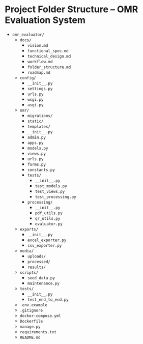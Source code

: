 # Project Folder Structure – OMR Evaluation System

- `omr_evaluator/`
  - `docs/`
    - `vision.md`
    - `functional_spec.md`
    - `technical_design.md`
    - `workflow.md`
    - `folder_structure.md`
    - `roadmap.md`
  - `config/`
    - `__init__.py`
    - `settings.py`
    - `urls.py`
    - `wsgi.py`
    - `asgi.py`
  - `omr/`
    - `migrations/`
    - `static/`
    - `templates/`
    - `__init__.py`
    - `admin.py`
    - `apps.py`
    - `models.py`
    - `views.py`
    - `urls.py`
    - `forms.py`
    - `constants.py`
    - `tests/`
      - `__init__.py`
      - `test_models.py`
      - `test_views.py`
      - `test_processing.py`
    - `processing/`
      - `__init__.py`
      - `pdf_utils.py`
      - `qr_utils.py`
      - `evaluator.py`
  - `exports/`
    - `__init__.py`
    - `excel_exporter.py`
    - `csv_exporter.py`
  - `media/`
    - `uploads/`
    - `processed/`
    - `results/`
  - `scripts/`
    - `seed_data.py`
    - `maintenance.py`
  - `tests/`
    - `__init__.py`
    - `test_end_to_end.py`
  - `.env.example`
  - `.gitignore`
  - `docker-compose.yml`
  - `Dockerfile`
  - `manage.py`
  - `requirements.txt`
  - `README.md`
